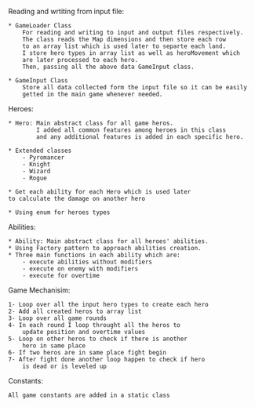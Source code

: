 Reading and wrtiting from input file:

    * GameLoader Class
        For reading and writing to input and output files respectively.
        The class reads the Map dimensions and then store each row
        to an array list which is used later to separte each land.
        I store hero types in array list as well as heroMovement which
        are later processed to each hero.
        Then, passing all the above data GameInput class.
        
    * GameInput Class
        Store all data collected form the input file so it can be easily
        getted in the main game whenever needed.


Heroes:

    * Hero: Main abstract class for all game heros. 
            I added all common features among heroes in this class
            and any additional features is added in each specific hero.
    
    * Extended classes
        - Pyromancer
        - Knight
        - Wizard
        - Rogue
        
    * Get each ability for each Hero which is used later
    to calculate the damage on another hero
    
    * Using enum for heroes types

Abilities:

    * Ability: Main abstract class for all heroes' abilities.
    * Using Factory pattern to approach abilities creation.
    * Three main functions in each ability which are:
        - execute abilities without modifiers
        - execute on enemy with modifiers
        - execute for overtime

Game Mechanisim:

    1- Loop over all the input hero types to create each hero
    2- Add all created heros to array list
    3- Loop over all game rounds
    4- In each round I loop throught all the heros to 
        update position and overtime values
    5- Loop on other heros to check if there is another
        hero in same place
    6- If two heros are in same place fight begin
    7- After fight done another loop happen to check if hero
        is dead or is leveled up

 Constants:
 
    All game constants are added in a static class 
